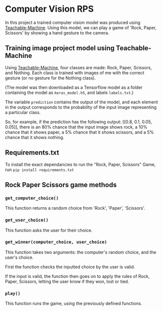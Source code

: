 # Computer Vision RPS
In this project a trained computer vision model was produced using [Teachable-Machine](https://teachablemachine.withgoogle.com/). Using this model, we can play a game of 'Rock, Paper, Scissors' by showing a hand gesture to the camera.

## Training image project model using Teachable-Machine
Using [Teachable-Machine](https://teachablemachine.withgoogle.com/), four classes are made: Rock, Paper, Scissors, and Nothing. Each class is trained with images of me with the correct gesture (or no gesture for the Nothing class).

(The model was then downloaded as a Tensorflow model as a folder containing the model as  `keras_model.h5`,  and labels `labels.txt`.)

The variable `prediction` contains the output of the model, and each element in the output corresponds to the probability of the input image representing a particular class.

So, for example, if the prediction has the following output: [[0.8, 0.1, 0.05, 0.05]], there is an 80% chance that the input image shows rock, a 10% chance that it shows paper, a 5% chance that it shows scissors, and a 5% chance that it shows nothing.

## Requirements.txt
To install the exact dependancies to run the "Rock, Paper, Scissors" Game, run `pip install requirements.txt`

## Rock Paper Scissors game methods

### `get_computer_choice()`
This function returns a random choice from 'Rock', 'Paper', 'Scissors'.

### `get_user_choice()`
This function asks the user for their choice.

### `get_winner(computer_choice, user_choice)`
This function takes two arguments: the computer's random choice, and the user's choice.

First the function checks the inputted choice by the user is valid. 

If the input is valid, the function then goes on to apply the rules of Rock, Paper, Scissors, letting the user know if they won, lost or tied.

### `play()`
This function runs the game, using the previously defined functions.

